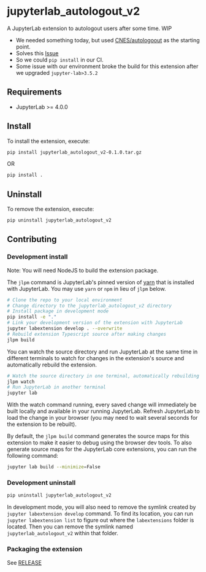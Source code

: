 # jupyterlab_autologout_v2

A JupyterLab extension to autologout users after some time.  WIP

- We needed something today, but used [CNES/autologoout](https://github.com/CNES/autologout-labextension) as the starting point.
- Solves this [Issue](https://github.com/CNES/autologout-labextension/issues/3)
- So we could `pip install` in our CI. 
- Some issue with our environment broke the build for this extension after we upgraded `jupyter-lab>3.5.2`

## Requirements

- JupyterLab >= 4.0.0

## Install

To install the extension, execute:

```bash
pip install jupyterlab_autologout_v2-0.1.0.tar.gz
```

OR

```bash
pip install . 
```

## Uninstall

To remove the extension, execute:

```bash
pip uninstall jupyterlab_autologout_v2
```

## Contributing

### Development install

Note: You will need NodeJS to build the extension package.

The `jlpm` command is JupyterLab's pinned version of
[yarn](https://yarnpkg.com/) that is installed with JupyterLab. You may use
`yarn` or `npm` in lieu of `jlpm` below.

```bash
# Clone the repo to your local environment
# Change directory to the jupyterlab_autologout_v2 directory
# Install package in development mode
pip install -e "."
# Link your development version of the extension with JupyterLab
jupyter labextension develop . --overwrite
# Rebuild extension Typescript source after making changes
jlpm build
```

You can watch the source directory and run JupyterLab at the same time in different terminals to watch for changes in the extension's source and automatically rebuild the extension.

```bash
# Watch the source directory in one terminal, automatically rebuilding when needed
jlpm watch
# Run JupyterLab in another terminal
jupyter lab
```

With the watch command running, every saved change will immediately be built locally and available in your running JupyterLab. Refresh JupyterLab to load the change in your browser (you may need to wait several seconds for the extension to be rebuilt).

By default, the `jlpm build` command generates the source maps for this extension to make it easier to debug using the browser dev tools. To also generate source maps for the JupyterLab core extensions, you can run the following command:

```bash
jupyter lab build --minimize=False
```

### Development uninstall

```bash
pip uninstall jupyterlab_autologout_v2
```

In development mode, you will also need to remove the symlink created by `jupyter labextension develop`
command. To find its location, you can run `jupyter labextension list` to figure out where the `labextensions`
folder is located. Then you can remove the symlink named `jupyterlab_autologout_v2` within that folder.

### Packaging the extension

See [RELEASE](RELEASE.md)
